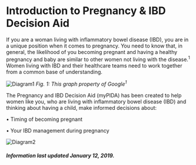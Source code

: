 <h1>Introduction to Pregnancy & IBD Decision Aid</h1>

If you are a woman living with inflammatory bowel disease (IBD), you are in a unique position when it comes to pregnancy. 
You need to know that, in general, the likelihood of you becoming pregnant and having a healthy pregnancy and baby are similar to other women not living with the disease.<sup>1</sup>   
Women living with IBD and their healthcare teams need to work together from a common base of understanding. 

![Diagram1](https://via.placeholder.com/850x425 "Diagram1")
*Fig. 1: This graph property of Google<sup>1</sup>*

The Pregnancy and IBD Decision Aid (myPIDA) has been created to help women like you, who are living with inflammatory bowel disease (IBD) and thinking about having a child, make informed decisions about: 

• Timing of becoming pregnant

• Your IBD management during pregnancy 

![Diagram2](https://via.placeholder.com/250x425 "Diagram2")


<h5>Information last updated January 12, 2019.</h5>

